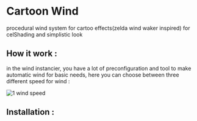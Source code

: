 # Cartoon Wind
procedural wind system for cartoo effects(zelda wind waker inspired) for celShading and simplistic look


## How it work :

in the wind instancier, you have a lot of preconfiguration and tool to make automatic wind for basic needs, here you can choose between three different speed for wind :

![1 wind speed](https://github.com/Light974-M/UnityPersonalDataBank/assets/72139424/32829e79-785d-4896-bcee-3e02e5938fba)



## Installation :
